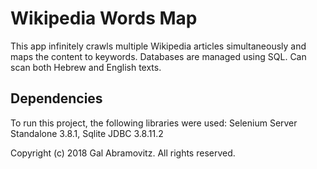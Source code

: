 # Wikipedia Words Map

This app infinitely crawls multiple Wikipedia articles simultaneously and maps the content to keywords. Databases are managed using SQL. Can scan both Hebrew and English texts.

## Dependencies

To run this project, the following libraries were used:
Selenium Server Standalone 3.8.1, 
Sqlite JDBC 3.8.11.2


Copyright (c) 2018 Gal Abramovitz. All rights reserved.
